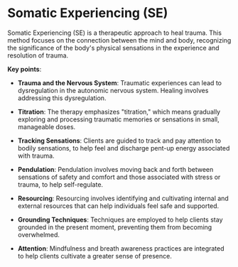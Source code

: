 # Somatic Experiencing (SE)

Somatic Experiencing (SE) is a therapeutic approach to heal trauma. This method focuses on the connection between the mind and body, recognizing the significance of the body's physical sensations in the experience and resolution of trauma.

**Key points**:

* **Trauma and the Nervous System**: Traumatic experiences can lead to dysregulation in the autonomic nervous system. Healing involves addressing this dysregulation.

* **Titration**: The therapy emphasizes "titration," which means gradually exploring and processing traumatic memories or sensations in small, manageable doses.

* **Tracking Sensations**: Clients are guided to track and pay attention to bodily sensations, to help feel and discharge pent-up energy associated with trauma.

* **Pendulation**: Pendulation involves moving back and forth between sensations of safety and comfort and those associated with stress or trauma, to help self-regulate.

* **Resourcing**: Resourcing involves identifying and cultivating internal and external resources that can help individuals feel safe and supported.

* **Grounding Techniques**: Techniques are employed to help clients stay grounded in the present moment, preventing them from becoming overwhelmed.

* **Attention**: Mindfulness and breath awareness practices are integrated to help clients cultivate a greater sense of presence.

